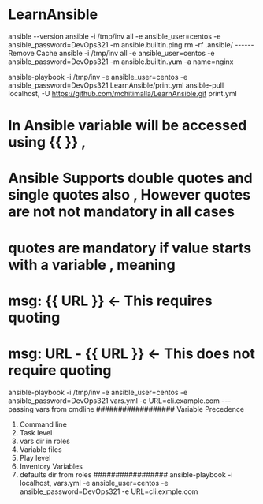 # LearnAnsible
ansible --version
ansible -i /tmp/inv all -e ansible_user=centos -e ansible_password=DevOps321 -m ansible.builtin.ping
rm -rf .ansible/ ------Remove Cache
ansible -i /tmp/inv all -e ansible_user=centos -e ansible_password=DevOps321 -m ansible.builtin.yum -a name=nginx

ansible-playbook -i /tmp/inv -e ansible_user=centos -e ansible_password=DevOps321 LearnAnsible/print.yml
ansible-pull localhost, -U  https://github.com/mchitimalla/LearnAnsible.git print.yml
# In Ansible variable will be accessed using {{ }} ,
# Ansible Supports double quotes and single quotes also , However quotes are not not mandatory in all cases
# quotes are mandatory if value starts with a variable , meaning
# msg: {{ URL }} <- This requires quoting
# msg: URL - {{ URL }} <- This does not require quoting
ansible-playbook -i /tmp/inv -e ansible_user=centos -e ansible_password=DevOps321 vars.yml -e URL=cli.example.com ---passing vars from cmdline
##################
Variable Precedence
1. Command line
2. Task level
3. vars dir in roles
4. Variable files
5. Play level
6. Inventory Variables
7. defaults dir from roles
################# 
ansible-playbook -i localhost, vars.yml -e ansible_user=centos -e ansible_password=DevOps321 -e URL=cli.exmple.com
